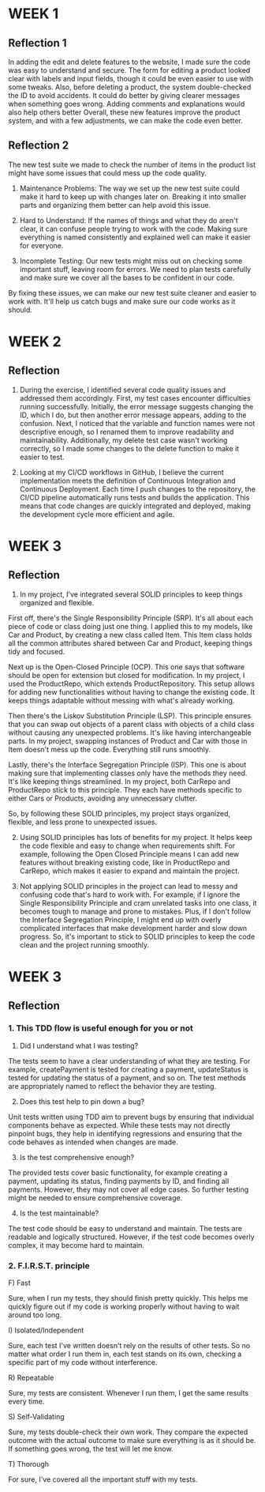 

# WEEK 1

## Reflection 1

In adding the edit and delete features to the website, I made sure the code was easy to understand and secure. The form for editing a product looked clear with labels and input fields, though it could be even easier to use with some tweaks. Also, before deleting a product, the system double-checked the ID to avoid accidents. It could do better by giving clearer messages when something goes wrong. Adding comments and explanations would also help others better Overall, these new features improve the product system, and with a few adjustments, we can make the code even better.

## Reflection 2
The new test suite we made to check the number of items in the product list might have some issues that could mess up the code quality.

1. Maintenance Problems: The way we set up the new test suite could make it hard to keep up with changes later on. Breaking it into smaller parts and organizing them better can help avoid this issue.

2. Hard to Understand: If the names of things and what they do aren't clear, it can confuse people trying to work with the code. Making sure everything is named consistently and explained well can make it easier for everyone.

3. Incomplete Testing: Our new tests might miss out on checking some important stuff, leaving room for errors. We need to plan tests carefully and make sure we cover all the bases to be confident in our code.

By fixing these issues, we can make our new test suite cleaner and easier to work with. It'll help us catch bugs and make sure our code works as it should.

# WEEK 2

## Reflection 

1. During the exercise, I identified several code quality issues and addressed them accordingly. First, my test cases encounter difficulties running successfully. Initially, the error message suggests changing the ID, which I do, but then another error message appears, adding to the confusion. Next, I noticed that the variable and function names were not descriptive enough, so I renamed them to improve readability and maintainability. Additionally, my delete test case wasn't working correctly, so I made some changes to the delete function to make it easier to test.
   
2. Looking at my CI/CD workflows in GitHub, I believe the current implementation meets the definition of Continuous Integration and Continuous Deployment. Each time I push changes to the repository, the CI/CD pipeline automatically runs tests and builds the application. This means that code changes are quickly integrated and deployed, making the development cycle more efficient and agile.

# WEEK 3

## Reflection 

1. In my project, I've integrated several SOLID principles to keep things organized and flexible.

First off, there's the Single Responsibility Principle (SRP). It's all about each piece of code or class doing just one thing. I applied this to my models, like Car and Product, by creating a new class called Item. This Item class holds all the common attributes shared between Car and Product, keeping things tidy and focused.

Next up is the Open-Closed Principle (OCP). This one says that software should be open for extension but closed for modification. In my project, I used the ProductRepo, which extends ProductRepository. This setup allows for adding new functionalities without having to change the existing code. It keeps things adaptable without messing with what's already working.

Then there's the Liskov Substitution Principle (LSP). This principle ensures that you can swap out objects of a parent class with objects of a child class without causing any unexpected problems. It's like having interchangeable parts. In my project, swapping instances of Product and Car with those in Item doesn't mess up the code. Everything still runs smoothly.

Lastly, there's the Interface Segregation Principle (ISP). This one is about making sure that implementing classes only have the methods they need. It's like keeping things streamlined. In my project, both CarRepo and ProductRepo stick to this principle. They each have methods specific to either Cars or Products, avoiding any unnecessary clutter.

So, by following these SOLID principles, my project stays organized, flexible, and less prone to unexpected issues.

2. Using SOLID principles has lots of benefits for my project. It helps keep the code flexible and easy to change when requirements shift. For example, following the Open Closed Principle means I can add new features without breaking existing code, like in ProductRepo and CarRepo, which makes it easier to expand and maintain the project.

3. Not applying SOLID principles in the project can lead to messy and confusing code that's hard to work with. For example, if I ignore the Single Responsibility Principle and cram unrelated tasks into one class, it becomes tough to manage and prone to mistakes. Plus, if I don't follow the Interface Segregation Principle, I might end up with overly complicated interfaces that make development harder and slow down progress. So, it's important to stick to SOLID principles to keep the code clean and the project running smoothly.


# WEEK 3

## Reflection 

### 1. This TDD flow is useful enough for you or not
1. Did I understand what I was testing?
   
The tests seem to have a clear understanding of what they are testing. For example, createPayment is tested for creating a payment, updateStatus is tested for updating the status of a payment, and so on. The test methods are appropriately named to reflect the behavior they are testing.

2. Does this test help to pin down a bug?
   
Unit tests written using TDD aim to prevent bugs by ensuring that individual components behave as expected. While these tests may not directly pinpoint bugs, they help in identifying regressions and ensuring that the code behaves as intended when changes are made.

3. Is the test comprehensive enough?
   
The provided tests cover basic functionality, for example creating a payment, updating its status, finding payments by ID, and finding all payments. However, they may not cover all edge cases. So further testing might be needed to ensure comprehensive coverage.

4. Is the test maintainable?
   
The test code should be easy to understand and maintain. The tests are readable and logically structured. However, if the test code becomes overly complex, it may become hard to maintain.

### 2. F.I.R.S.T. principle

F) Fast

Sure, when I run my tests, they should finish pretty quickly. This helps me quickly figure out if my code is working properly without having to wait around too long.

I) Isolated/Independent

Sure, each test I've written doesn't rely on the results of other tests. So no matter what order I run them in, each test stands on its own, checking a specific part of my code without interference.

R) Repeatable

Sure, my tests are consistent. Whenever I run them, I get the same results every time. 

S) Self-Validating

Sure, my tests double-check their own work. They compare the expected outcome with the actual outcome to make sure everything is as it should be. If something goes wrong, the test will let me know.

T) Thorough

For sure, I've covered all the important stuff with my tests.


